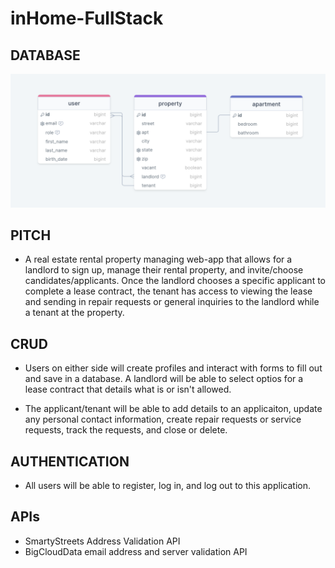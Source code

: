 # inHome-FullStack
## DATABASE  
![Alt Text](./back_end/db/inHome_SQL.png)

## PITCH

- A real estate rental property managing web-app that allows for a landlord to sign up, manage their rental property, and invite/choose candidates/applicants. Once the landlord chooses a specific applicant to complete a lease contract, the tenant has access to viewing the lease and sending in repair requests or general inquiries to the landlord while a tenant at the property. 

## CRUD

- Users on either side will create profiles and interact with forms to fill out and save in a database. A landlord will be able to select optios for a lease contract that details what is or isn't allowed. 

- The applicant/tenant will be able to add details to an applicaiton, update any personal contact information, create repair requests or service requests, track the requests, and close or delete. 

## AUTHENTICATION 
    
- All users will be able to register, log in, and log out to this application.

## APIs 

- SmartyStreets Address Validation API  
- BigCloudData email address and server validation API
